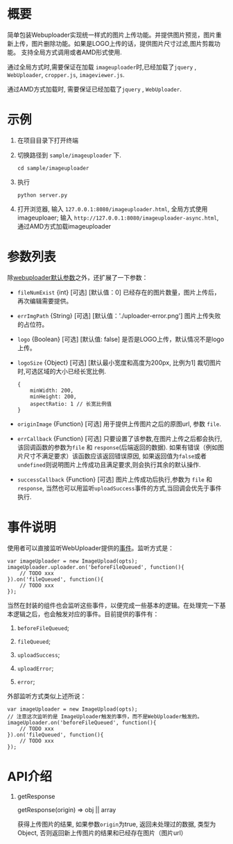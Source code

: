 # 概要
简单包装Webuploader实现统一样式的图片上传功能。并提供图片预览，图片重新上传，图片删除功能。如果是LOGO上传的话，提供图片尺寸过滤,图片剪裁功能。
支持全局方式调用或者AMD形式使用.

通过全局方式时,需要保证在加载 `imageuploader`时,已经加载了`jquery` , `WebUploader`, `cropper.js`, `imageviewer.js`.

通过AMD方式加载时, 需要保证已经加载了`jquery` , `WebUploader`. 

# 示例
1. 在项目目录下打开终端

2. 切换路径到 `sample/imageuploader` 下.
   
    ```
   cd sample/imageuploader
   ```

3. 执行 

    ```
   python server.py
   ```
   
4. 打开浏览器, 输入 `127.0.0.1:8080/imageuploader.html`, 全局方式使用imageuploaer;
   输入 `http://127.0.0.1:8080/imageuploader-async.html`, 通过AMD方式加载imageuploader

# 参数列表
除[webuploader默认参数](http://fex.baidu.com/webuploader/doc/index.html#WebUploader_Uploader)之外，还扩展了一下参数：

- `fileNumExist` {int} [可选] [默认值：0] 已经存在的图片数量，图片上传后，再次编辑需要提供。

- `errImgPath` {String} [可选] [默认值：'./uploader-error.png'] 图片上传失败的占位符。

- `logo` {Boolean} [可选] [默认值: false] 是否是LOGO上传，默认情况不是logo上传。

- `logoSize` {Object} [可选] [默认最小宽度和高度为200px, 比例为1] 裁切图片时,可选区域的大小已经长宽比例.
  
  ```
  {
      minWidth: 200, 
      minHeight: 200,
      aspectRatio: 1 // 长宽比例值
  }
  ```

- `originImage` {Function} [可选] 用于提供上传图片之后的原图url, 参数 `file`.

- `errCallback` {Function} [可选] 只要设置了该参数,在图片上传之后都会执行, 该回调函数的参数为`file` 和 `response`(后端返回的数据). 
  如果有错误（例如图片尺寸不满足要求）该函数应该返回错误原因, 如果返回值为`false`或者`undefined`则说明图片上传成功且满足要求,则会执行其余的默认操作.
  
- `successCallback` {Function} [可选] 图片上传成功后执行,参数为 `file` 和 `response`, 当然也可以用监听`uploadSuccess`事件的方式,当回调会优先于事件执行.


# 事件说明
使用者可以直接监听WebUploader提供的[事件](http://fex.baidu.com/webuploader/doc/index.html#WebUploader_Uploader_events)。监听方式是：

```
var imageUploader = new ImageUpload(opts);
imageUploader.uploader.on('beforeFileQueued', function(){
    // TODO xxx
}).on('fileQueued', function(){
    // TODO xxx
});
```

当然在封装的组件也会监听这些事件，以便完成一些基本的逻辑。在处理完一下基本逻辑之后，也会触发对应的事件。目前提供的事件有：

1. `beforeFileQueued`;

2. `fileQueued`;

3. `uploadSuccess`;

4. `uploadError`;

5. `error`;

外部监听方式类似上述所说：

```
var imageUploader = new ImageUpload(opts);
// 注意这次监听的是 ImageUploader触发的事件，而不是WebUploader触发的。
imageUploader.on('beforeFileQueued', function(){
    // TODO xxx
}).on('fileQueued', function(){
    // TODO xxx
});
```

# API介绍

1. getResponse

   getResponse(origin) => obj || array
   
   获得上传图片的结果, 如果参数`origin`为true, 返回未处理过的数据, 类型为Object, 否则返回新上传图片的结果和已经存在图片（图片url）
